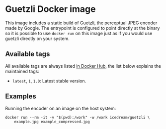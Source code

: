 # Guetzli Docker image

This image includes a static build of Guetzli, the perceptual JPEG encoder made by Google. The entrypoint is configured to point directly at the binary
so it is possible to use `docker run` on this image just as if you would use guetzli directly on your system.

## Available tags

All available tags are always listed [in Docker Hub](https://hub.docker.com/r/icedream/guetzli/tags), the list below explains the maintained tags:

- `latest`, `1`, `1.0`: Latest stable version.

## Examples

Running the encoder on an image on the host system:

    docker run --rm -it -v "$(pwd):/work" -w /work icedream/guetzli \
        example.jpg example_compressed.jpg
